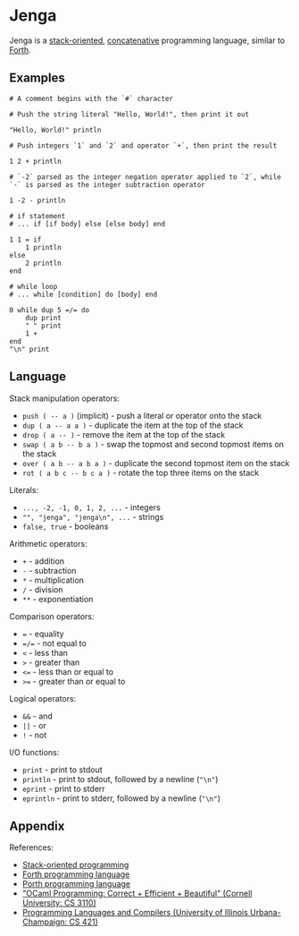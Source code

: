 # Jenga

Jenga is a [stack-oriented](https://en.wikipedia.org/wiki/Stack-oriented_programming), [concatenative](https://en.wikipedia.org/wiki/Concatenative_programming_language) programming language, similar to [Forth](https://en.wikipedia.org/wiki/Forth_(programming_language)).

## Examples

```
# A comment begins with the `#` character

# Push the string literal "Hello, World!", then print it out

"Hello, World!" println

# Push integers `1` and `2` and operator `+`, then print the result

1 2 + println

# `-2` parsed as the integer negation operator applied to `2`, while `-` is parsed as the integer subtraction operator

1 -2 - println

# if statement
# ... if [if body] else [else body] end

1 1 = if
    1 println
else
    2 println
end

# while loop
# ... while [condition] do [body] end

0 while dup 5 =/= do
    dup print
    " " print
    1 +
end
"\n" print
```

## Language

Stack manipulation operators:
- `push ( -- a )` (implicit) - push a literal or operator onto the stack
- `dup ( a -- a a )` - duplicate the item at the top of the stack
- `drop ( a -- )` - remove the item at the top of the stack
- `swap ( a b -- b a )` - swap the topmost and second topmost items on the stack
- `over ( a b -- a b a )` - duplicate the second topmost item on the stack
- `rot ( a b c -- b c a )` - rotate the top three items on the stack

Literals:
- `..., -2, -1, 0, 1, 2, ...` - integers
- `"", "jenga", "jenga\n", ...` - strings
- `false, true` - booleans

Arithmetic operators:
- `+` - addition
- `-` - subtraction
- `*` - multiplication
- `/` - division
- `**` - exponentiation

Comparison operators:
- `=` - equality
- `=/=` - not equal to
- `<` - less than
- `>` - greater than
- `<=` - less than or equal to
- `>=` - greater than or equal to

Logical operators:
- `&&` - and
- `||` - or
- `!` - not

I/O functions:
- `print` - print to stdout
- `println` - print to stdout, followed by a newline (`"\n"`)
- `eprint` - print to stderr
- `eprintln` - print to stderr, followed by a newline (`"\n"`)

## Appendix

References:
- [Stack-oriented programming](https://en.wikipedia.org/wiki/Stack-oriented_programming)
- [Forth programming language](https://en.wikipedia.org/wiki/Forth_(programming_language))
- [Porth programming language](https://gitlab.com/tsoding/porth)
- ["OCaml Programming: Correct + Efficient + Beautiful" (Cornell University: CS 3110)](https://github.com/cs3110/textbook)
- [Programming Languages and Compilers (University of Illinois Urbana-Champaign: CS 421)](https://courses.engr.illinois.edu/cs421/fa2022/)
